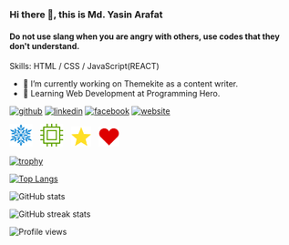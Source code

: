 ### Hi there 👋, this is Md. Yasin Arafat
#### Do not use slang when you are angry with others, use codes that they don't understand. 

Skills: HTML / CSS / JavaScript(REACT)

- 🔭 I’m currently working on Themekite as a content writer. 
- 🌱 Learning Web Development at Programming Hero. 


[<img src='https://cdn.jsdelivr.net/npm/simple-icons@3.0.1/icons/github.svg' alt='github' height='40'>](https://github.com/yasinarafat4)  [<img src='https://cdn.jsdelivr.net/npm/simple-icons@3.0.1/icons/linkedin.svg' alt='linkedin' height='40'>](https://www.linkedin.com/in/md-yasin-arafat-hasib-ababaa20b/)  [<img src='https://cdn.jsdelivr.net/npm/simple-icons@3.0.1/icons/facebook.svg' alt='facebook' height='40'>](https://www.facebook.com/mdyasinarafat.hasib)  [<img src='https://cdn.jsdelivr.net/npm/simple-icons@3.0.1/icons/icloud.svg' alt='website' height='40'>](https://themekite.com/)  

<a href='https://archiveprogram.github.com/'><img src='https://raw.githubusercontent.com/acervenky/animated-github-badges/master/assets/acbadge.gif' width='40' height='40'></a> <a href='https://docs.github.com/en/developers'><img src='https://raw.githubusercontent.com/acervenky/animated-github-badges/master/assets/devbadge.gif' width='40' height='40'></a> <a href='https://stars.github.com/'><img src='https://raw.githubusercontent.com/acervenky/animated-github-badges/master/assets/starbadge.gif' width='35' height='35'></a> <a href='https://docs.github.com/en/github/supporting-the-open-source-community-with-github-sponsors'><img src='https://raw.githubusercontent.com/acervenky/animated-github-badges/master/assets/sponsorbadge.gif' width='35' height='35'></a> 

[![trophy](https://github-profile-trophy.vercel.app/?username=yasinarafat4)](https://github.com/ryo-ma/github-profile-trophy)

[![Top Langs](https://github-readme-stats.vercel.app/api/top-langs/?username=yasinarafat4)](https://github.com/anuraghazra/github-readme-stats)

![GitHub stats](https://github-readme-stats.vercel.app/api?username=yasinarafat4&show_icons=true&count_private=true)  

![GitHub streak stats](https://streak-stats.demolab.com/?user=yasinarafat4)  

![Profile views](https://gpvc.arturio.dev/yasinarafat4)  

